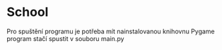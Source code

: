 # School

Pro spuštění programu je potřeba mít nainstalovanou knihovnu Pygame
program stačí spustit v souboru main.py